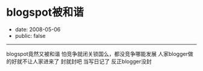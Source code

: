 # blogspot被和谐

- date: 2008-05-06
- public: false

--------------------------


blogspot竟然又被和谐
怕竞争就闭关锁国么，都没竞争哪能发展
人家blogger做的好就不让人家进来了
封就封吧
当写日记了
反正blogger没封
